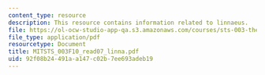 ```yaml
---
content_type: resource
description: This resource contains information related to linnaeus.
file: https://ol-ocw-studio-app-qa.s3.amazonaws.com/courses/sts-003-the-rise-of-modern-science-fall-2010/92f08b24491aa147c02b7ee693adeb19_MITSTS_003F10_read07_linna.pdf
file_type: application/pdf
resourcetype: Document
title: MITSTS_003F10_read07_linna.pdf
uid: 92f08b24-491a-a147-c02b-7ee693adeb19
---
```

